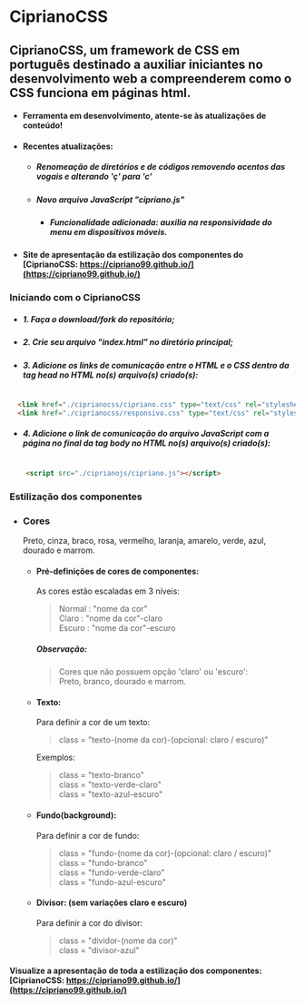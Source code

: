 # CiprianoCSS

## CiprianoCSS, um framework de CSS em português destinado a auxiliar iniciantes no desenvolvimento web a compreenderem como o CSS funciona em páginas html.  
  + #### Ferramenta em desenvolvimento, atente-se às atualizações de conteúdo!
  
  + #### Recentes atualizações:  
    - ##### Renomeação de diretórios e de códigos removendo acentos das vogais e alterando 'ç' para 'c' 
    - ##### Novo arquivo JavaScript "cipriano.js"
      + ##### Funcionalidade adicionada: auxilia na responsividade do menu em dispositivos móveis.
    
  + #### Site de apresentação da estilização dos componentes do [CiprianoCSS: https://cipriano99.github.io/](https://cipriano99.github.io/)
  
### Iniciando com o CiprianoCSS
* ##### 1. Faça o download/fork do repositório;
* ##### 2. Crie seu arquivo "index.html" no diretório principal;
* ##### 3. Adicione os links de comunicação entre o HTML e o CSS dentro da tag head no HTML no(s) arquivo(s) criado(s):  
```html

  <link href="./ciprianocss/cipriano.css" type="text/css" rel="stylesheet" media="screen,projection" />
  <link href="./ciprianocss/responsivo.css" type="text/css" rel="stylesheet" media="screen,projection" />

```
* ##### 4. Adicione o link de comunicação do arquivo JavaScript com a página no final da tag body no HTML no(s) arquivo(s) criado(s):  
```html

    <script src="./ciprianojs/cipriano.js"></script>

```

### Estilização dos componentes

* ### Cores

  Preto, cinza, braco, rosa, vermelho, laranja, amarelo, verde, azul, dourado e marrom.

  + #### Pré-definições de cores de componentes:

    As cores estão escaladas em 3 níveis:  
      > Normal : "nome da cor"  
        Claro  : "nome da cor"-claro  
        Escuro : "nome da cor"-escuro  
        
       ##### Observação:
       >Cores que não possuem opção 'claro' ou 'escuro':  
        Preto, branco, dourado e marrom.     

  + #### Texto:

    Para definir a cor de um texto:  
      > class = "texto-(nome da cor)-(opcional: claro / escuro)"  
      
    Exemplos:
      > class = "texto-branco"  
        class = "texto-verde-claro"  
        class = "texto-azul-escuro"

  + #### Fundo(background):

    Para definir a cor de fundo:
      > class = "fundo-(nome da cor)-(opcional: claro / escuro)"  
        class = "fundo-branco"  
        class = "fundo-verde-claro"  
        class = "fundo-azul-escuro"

  + #### Divisor: (sem variações claro e escuro)
	
    Para definir a cor do divisor:
      >	class = "dividor-(nome da cor)"  
      	class = "divisor-azul"


#### Visualize a apresentação de toda a estilização dos componentes: [CiprianoCSS: https://cipriano99.github.io/](https://cipriano99.github.io/)